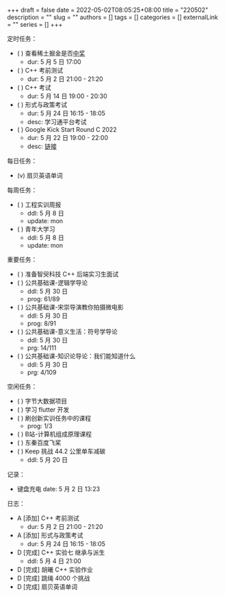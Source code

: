 +++ 
draft = false
date = 2022-05-02T08:05:25+08:00
title = "220502"
description = ""
slug = ""
authors = []
tags = []
categories = []
externalLink = ""
series = []
+++

定时任务：
- ( ) 查看稀土掘金是否[中奖](https://forum.juejin.cn/hackathon/post/7083357697478754335)
    - dur: 5 月 5 日 17:00
- ( ) C++ 考前测试
    - dur: 5 月 2 日 21:00 - 21:20
- ( ) C++ 考试
    - dur: 5 月 14 日 19:00 - 20:30
- ( ) 形式与政策考试
    - dur: 5 月 24 日 16:15 - 18:05
    - desc: 学习通平台考试
- ( ) Google Kick Start Round C 2022
    - dur: 5 月 22 日 19:00 - 22:00
    - desc: [链接](https://codingcompetitions.withgoogle.com/kickstart)

每日任务：
- (v) 扇贝英语单词

每周任务：
- ( ) 工程实训周报
    - ddl: 5 月 8 日
    - update: mon
- ( ) 青年大学习
    - ddl: 5 月 8 日
    - update: mon

重要任务：
- ( ) 准备智臾科技 C++ 后端实习生面试
- ( ) 公共基础课-逻辑学导论
    - ddl: 5 月 30 日
    - prog: 61/89
- ( ) 公共基础课-宋崇导演教你拍摄微电影
    - ddl: 5 月 30 日
    - prog: 8/91
- ( ) 公共基础课-意义生活：符号学导论
    - ddl: 5 月 30 日
    - prg: 14/111
- ( ) 公共基础课-知识论导论：我们能知道什么
    - ddl: 5 月 30 日
    - prg: 4/109

空闲任务：
- ( ) 字节大数据项目
- ( ) 学习 flutter 开发
- ( ) 刷创新实训任务中的课程
    - prog: 1/3
- ( ) B站-计算机组成原理课程
- ( ) 东秦百度飞桨
- ( ) Keep 挑战 44.2 公里单车减碳
    - ddl: 5 月 20 日

记录：
- 键盘充电
    date: 5 月 2 日 13:23

日志：
- A [添加] C++ 考前测试
    - dur: 5 月 2 日 21:00 - 21:20
- A [添加] 形式与政策考试
    - dur: 5 月 24 日 16:15 - 18:05
- D [完成] C++ 实验七 继承与派生
    - ddl: 5 月 4 日 21:00
- D [完成] 胡曦 C++ 实验作业
- D [完成] 跳绳 4000 个挑战
- D [完成] 扇贝英语单词